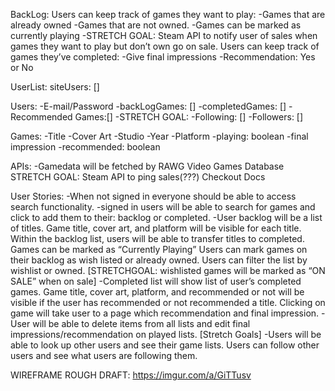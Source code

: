 BackLog: 
Users can keep track of games they want to play:
	-Games that are already owned
	-Games that are not owned. 
	-Games can be marked as currently playing
		-STRETCH GOAL: Steam API to notify user of sales when games they want to play but don’t own go on sale. 
Users can keep track of games they’ve completed: 
	-Give final impressions 
	-Recommendation: Yes or No 

UserList: 
siteUsers: []

Users: 
-E-mail/Password
-backLogGames: []
-completedGames: []
-Recommended Games:[]
-STRETCH GOAL:
	-Following: []
	-Followers: []


Games: 
-Title
-Cover Art
-Studio
-Year
-Platform
-playing: boolean
-final impression
-recommended: boolean

APIs:
-Gamedata will be fetched by RAWG Video Games Database
STRETCH GOAL: Steam API to ping sales(???) Checkout Docs

User Stories: 
-When not signed in everyone should be able to access search functionality. 
-signed in users will be able to search for games and click to add them to their: backlog or completed. 
-User backlog will be a list of titles. Game title, cover art, and platform will be visible for each title. Within the backlog list, users will be able to transfer titles to completed. Games can be marked as “Currently Playing” Users can mark games on their backlog as wish listed or already owned. Users can filter the list by wishlist or owned. 
[STRETCHGOAL: wishlisted games will be marked as “ON SALE” when on sale]
-Completed list will show list of user’s completed games. Game title, cover art, platform, and recommended or not will be visible if the user has recommended or not recommended a title. Clicking on game will take user to a page which recommendation and final impression.
-User will be able to delete items from all lists and edit final impressions/recommendation on played lists. 
[Stretch Goals]
-Users will be able to look up other users and see their game lists. Users can follow other users and see what users are following them. 

WIREFRAME ROUGH DRAFT: 
https://imgur.com/a/GiTTusv
